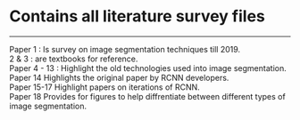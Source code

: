 # Contains all literature survey files
-----------------------------------

Paper 1 : Is survey on image segmentation techniques till 2019. <br/>
2 & 3 : are textbooks for reference. <br/>
Paper 4 - 13 : Highlight the old technologies used into image segmentation. <br/>
Paper 14 Highlights the original paper by RCNN developers. <br/>
Paper 15-17 Highlight papers on iterations of RCNN. <br/>
Paper 18 Provides for figures to help diffrentiate between different types of image segmentation.
